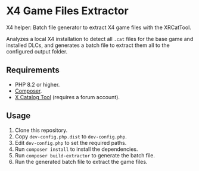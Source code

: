 # X4 Game Files Extractor

X4 helper: Batch file generator to extract X4 game files with the XRCatTool.

Analyzes a local X4 installation to detect all `.cat` files for the base game 
and installed DLCs, and generates a batch file to extract them all to the 
configured output folder.

## Requirements

- PHP 8.2 or higher.
- [Composer](https://getcomposer.org/).
- [X Catalog Tool][] (requires a forum account).

## Usage

1. Clone this repository.
2. Copy `dev-config.php.dist` to `dev-config.php`.
3. Edit `dev-config.php` to set the required paths.
4. Run `composer install` to install the dependencies.
5. Run `composer build-extractor` to generate the batch file.
6. Run the generated batch file to extract the game files.

[X Catalog Tool]: https://www.egosoft.com/download/x4/bonus_en.php?download=598
